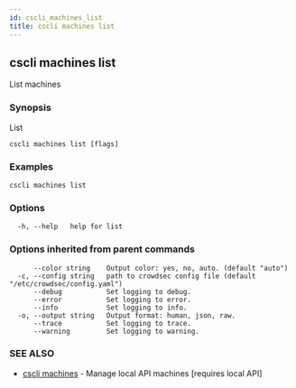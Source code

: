 ```yaml
---
id: cscli_machines_list
title: cscli machines list
---
```

## cscli machines list

List machines

### Synopsis

List 

```
cscli machines list [flags]
```

### Examples

```
cscli machines list
```

### Options

```
  -h, --help   help for list
```

### Options inherited from parent commands

```
      --color string    Output color: yes, no, auto. (default "auto")
  -c, --config string   path to crowdsec config file (default "/etc/crowdsec/config.yaml")
      --debug           Set logging to debug.
      --error           Set logging to error.
      --info            Set logging to info.
  -o, --output string   Output format: human, json, raw.
      --trace           Set logging to trace.
      --warning         Set logging to warning.
```

### SEE ALSO

* [cscli machines](/cscli/cscli_machines.md)	 - Manage local API machines [requires local API]

